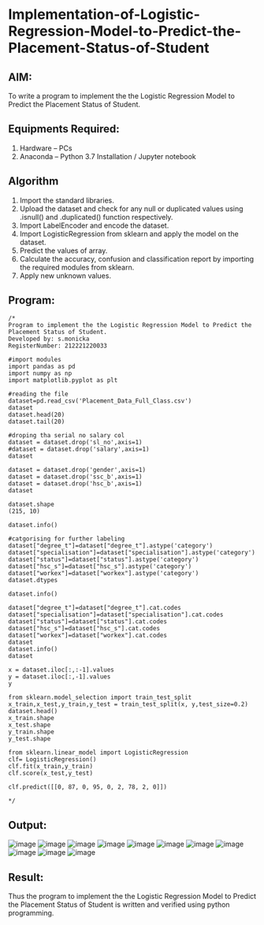 # Implementation-of-Logistic-Regression-Model-to-Predict-the-Placement-Status-of-Student

## AIM:
To write a program to implement the the Logistic Regression Model to Predict the Placement Status of Student.

## Equipments Required:
1. Hardware – PCs
2. Anaconda – Python 3.7 Installation / Jupyter notebook

## Algorithm
1. Import the standard libraries.
2. Upload the dataset and check for any null or duplicated values using .isnull() and .duplicated() function respectively.
3. Import LabelEncoder and encode the dataset.
4. Import LogisticRegression from sklearn and apply the model on the dataset.
5. Predict the values of array.
6. Calculate the accuracy, confusion and classification report by importing the required modules from sklearn.
7. Apply new unknown values.

## Program:
```
/*
Program to implement the the Logistic Regression Model to Predict the Placement Status of Student.
Developed by: s.monicka
RegisterNumber: 212221220033 

#import modules
import pandas as pd
import numpy as np
import matplotlib.pyplot as plt

#reading the file
dataset=pd.read_csv('Placement_Data_Full_Class.csv')
dataset
dataset.head(20)
dataset.tail(20)

#droping tha serial no salary col
dataset = dataset.drop('sl_no',axis=1)
#dataset = dataset.drop('salary',axis=1)
dataset

dataset = dataset.drop('gender',axis=1)
dataset = dataset.drop('ssc_b',axis=1)
dataset = dataset.drop('hsc_b',axis=1)
dataset

dataset.shape
(215, 10)

dataset.info()

#catgorising for further labeling
dataset["degree_t"]=dataset["degree_t"].astype('category')
dataset["specialisation"]=dataset["specialisation"].astype('category')
dataset["status"]=dataset["status"].astype('category')
dataset["hsc_s"]=dataset["hsc_s"].astype('category')
dataset["workex"]=dataset["workex"].astype('category')
dataset.dtypes

dataset.info()

dataset["degree_t"]=dataset["degree_t"].cat.codes
dataset["specialisation"]=dataset["specialisation"].cat.codes
dataset["status"]=dataset["status"].cat.codes
dataset["hsc_s"]=dataset["hsc_s"].cat.codes
dataset["workex"]=dataset["workex"].cat.codes
dataset
dataset.info()
dataset

x = dataset.iloc[:,:-1].values
y = dataset.iloc[:,-1].values
y

from sklearn.model_selection import train_test_split
x_train,x_test,y_train,y_test = train_test_split(x, y,test_size=0.2)
dataset.head()
x_train.shape
x_test.shape
y_train.shape
y_test.shape

from sklearn.linear_model import LogisticRegression
clf= LogisticRegression()
clf.fit(x_train,y_train)
clf.score(x_test,y_test)

clf.predict([[0, 87, 0, 95, 0, 2, 78, 2, 0]])

*/
```

## Output:
![image](https://github.com/Monicka19/Implementation-of-Logistic-Regression-Model-to-Predict-the-Placement-Status-of-Student/assets/143497806/3209cd1e-c24c-4b2e-bc3c-c9181e094fbb)
![image](https://github.com/Monicka19/Implementation-of-Logistic-Regression-Model-to-Predict-the-Placement-Status-of-Student/assets/143497806/19696eb8-77a0-4151-b608-55a8717fb971)
![image](https://github.com/Monicka19/Implementation-of-Logistic-Regression-Model-to-Predict-the-Placement-Status-of-Student/assets/143497806/568b991b-dba3-4ac2-80ea-c091a37833b9)
![image](https://github.com/Monicka19/Implementation-of-Logistic-Regression-Model-to-Predict-the-Placement-Status-of-Student/assets/143497806/9fb132d4-758f-4976-a1f8-afa3a22dc2d8)
![image](https://github.com/Monicka19/Implementation-of-Logistic-Regression-Model-to-Predict-the-Placement-Status-of-Student/assets/143497806/fe3933ad-6d9c-4e6b-a77f-9d7a50045315)
![image](https://github.com/Monicka19/Implementation-of-Logistic-Regression-Model-to-Predict-the-Placement-Status-of-Student/assets/143497806/26af2dff-a721-4762-af24-5447dcaae858)
![image](https://github.com/Monicka19/Implementation-of-Logistic-Regression-Model-to-Predict-the-Placement-Status-of-Student/assets/143497806/a20f6228-a829-4274-809e-9b87d7abc7f2)
![image](https://github.com/Monicka19/Implementation-of-Logistic-Regression-Model-to-Predict-the-Placement-Status-of-Student/assets/143497806/96930417-cea1-456d-b761-436a3545a73b)
![image](https://github.com/Monicka19/Implementation-of-Logistic-Regression-Model-to-Predict-the-Placement-Status-of-Student/assets/143497806/f7072544-173b-498f-a714-fba354b4bd81)
![image](https://github.com/Monicka19/Implementation-of-Logistic-Regression-Model-to-Predict-the-Placement-Status-of-Student/assets/143497806/dd0d361a-bf9a-4481-b479-397f49cc0756)
![image](https://github.com/Monicka19/Implementation-of-Logistic-Regression-Model-to-Predict-the-Placement-Status-of-Student/assets/143497806/1f643853-9216-4b1a-823f-7108ee85725a)



## Result:
Thus the program to implement the the Logistic Regression Model to Predict the Placement Status of Student is written and verified using python programming.
